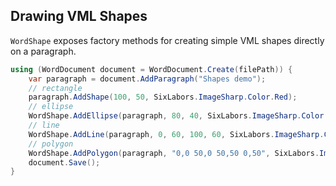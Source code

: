 ## Drawing VML Shapes

`WordShape` exposes factory methods for creating simple VML shapes directly on a paragraph.

```csharp
using (WordDocument document = WordDocument.Create(filePath)) {
    var paragraph = document.AddParagraph("Shapes demo");
    // rectangle
    paragraph.AddShape(100, 50, SixLabors.ImageSharp.Color.Red);
    // ellipse
    WordShape.AddEllipse(paragraph, 80, 40, SixLabors.ImageSharp.Color.Green);
    // line
    WordShape.AddLine(paragraph, 0, 60, 100, 60, SixLabors.ImageSharp.Color.Blue, 2);
    // polygon
    WordShape.AddPolygon(paragraph, "0,0 50,0 50,50 0,50", SixLabors.ImageSharp.Color.Yellow, SixLabors.ImageSharp.Color.Black);
    document.Save();
}
```
